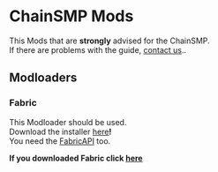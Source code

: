 # ChainSMP Mods
This Mods that are **strongly** advised for the ChainSMP.  <br/>If there are problems with the guide, [contact us](https://discord.gg/7V6Dpt5cDq)..
## Modloaders
### Fabric
This Modloader should be used.<br/>
Download the installer [here](https://fabricmc.net/use/installer/)**!**<br/>
You need the [FabricAPI](https://www.curseforge.com/minecraft/mc-mods/fabric-api/files/3759491) too.

**If you downloaded Fabric click [here](https://github.com/D1p4k/ChainSMPGuide/blob/main/EN-Fabric-ChainSMPMods.md)**
